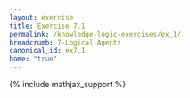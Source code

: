 ```yaml
---
layout: exercise
title: Exercise 7.1
permalink: /knowledge-logic-exercises/ex_1/
breadcrumb: 7-Logical-Agents
canonical_id: ex7.1
home: "true"
---
```


{% include mathjax_support %}


